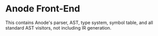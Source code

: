 

# Anode Front-End

This contains Anode's parser, AST, type system, symbol table, and all standard AST visitors, not including IR generation.
